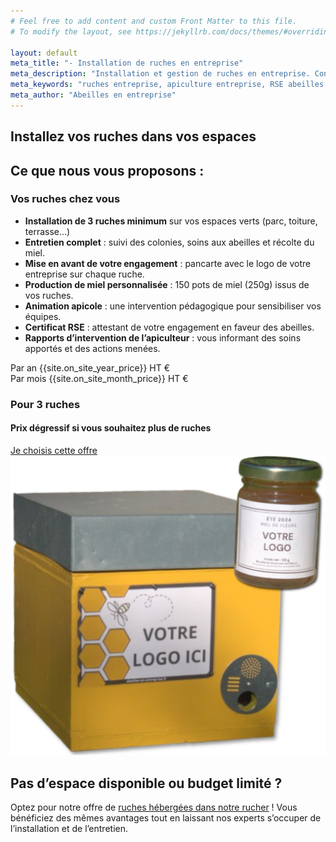 ```yaml
---
# Feel free to add content and custom Front Matter to this file.
# To modify the layout, see https://jekyllrb.com/docs/themes/#overriding-theme-defaults

layout: default
meta_title: "- Installation de ruches en entreprise"
meta_description: "Installation et gestion de ruches en entreprise. Contribuez à la biodiversité avec nos solutions clé en main d'apiculture pour les entreprises."
meta_keywords: "ruches entreprise, apiculture entreprise, RSE abeilles, biodiversité entreprise, installation ruches professionnelles"
meta_author: "Abeilles en entreprise"
---
```


<section id="accueil" class="hero hero-offer-page">
    <h1>Installez vos ruches dans vos espaces</h1>
</section>

<section class="offres">
    <h2>Ce que nous vous proposons :</h2>
        <div class="offres-grid">
            <div class="offre-card">
                <h3>Vos ruches chez vous</h3>
                <ul class="offre-details">
                    <li><strong>Installation de 3 ruches minimum</strong> sur vos espaces verts (parc, toiture, terrasse...)</li>
                    <li><strong>Entretien complet</strong> : suivi des colonies, soins aux abeilles et récolte du miel.</li>
                    <li><strong>Mise en avant de votre engagement</strong> : pancarte avec le logo de votre entreprise sur chaque ruche.</li>
                    <li><strong>Production de miel personnalisée</strong> : 150 pots de miel (250g) issus de vos ruches.</li>
                    <li><strong>Animation apicole</strong> : une intervention pédagogique pour sensibiliser vos équipes.</li>
                    <li><strong>Certificat RSE</strong> : attestant de votre engagement en faveur des abeilles.</li>
                    <li><strong>Rapports d’intervention de l’apiculteur</strong> : vous informant des soins apportés et des actions menées.</li>
                </ul>
                <div class="offre-prix-container">
                    <div class="prix-options">
                        <div class="prix-option">
                            <span class="prix-periode">Par an</span>
                            <span class="prix-montant">{{site.on_site_year_price}} HT €</span>
                        </div>
                        <div class="prix-option">
                            <span class="prix-periode">Par mois</span>
                            <span class="prix-montant">{{site.on_site_month_price}} HT €</span>
                        </div>
                    </div>
                    <h3>Pour 3 ruches</h3>
                    <h4>Prix dégressif si vous souhaitez plus de ruches</h4>
                </div>
                <a href="#contact" class="cta-button">Je choisis cette offre</a>
            </div>
        <div class="offre-image">
            <img src="/assets/images/ruche_et_pots_transparent9.png" alt="Pot avec logo entreprise">
        </div>
    </div>
</section>

<section class="offres-autre">
    <h2>Pas d’espace disponible ou budget limité ?</h2>
    <p>Optez pour notre offre de <a href="/vos-ruches-dans-nos-ruchers">ruches hébergées dans notre rucher</a> ! Vous bénéficiez des mêmes avantages tout en laissant nos experts s’occuper de l’installation et de l’entretien.</p>
</section>
